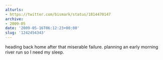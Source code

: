 ```yaml
---
alturls:
- https://twitter.com/bismark/status/1814470147
archive:
- 2009-05
date: '2009-05-16T06:12:23+00:00'
slug: '1242454343'
---
```


heading back home after that miserable failure. planning an early morning river run so I need my sleep.

